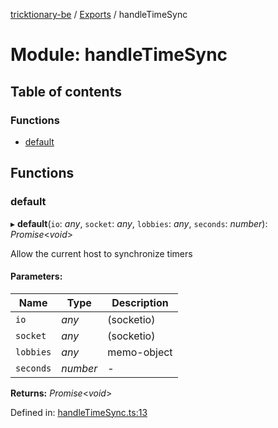 [tricktionary-be](../README.md) / [Exports](../modules.md) / handleTimeSync

# Module: handleTimeSync

## Table of contents

### Functions

- [default](handletimesync.md#default)

## Functions

### default

▸ **default**(`io`: *any*, `socket`: *any*, `lobbies`: *any*, `seconds`: *number*): *Promise*<*void*\>

Allow the current host to synchronize timers

#### Parameters:

Name | Type | Description |
------ | ------ | ------ |
`io` | *any* | (socketio)   |
`socket` | *any* | (socketio)   |
`lobbies` | *any* | memo-object   |
`seconds` | *number* | - |

**Returns:** *Promise*<*void*\>

Defined in: [handleTimeSync.ts:13](https://github.com/story-squad/tricktionary-be/blob/08ca45d/src/sockets/handleTimeSync.ts#L13)
